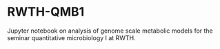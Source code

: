 # RWTH-QMB1
Jupyter notebook on analysis of genome scale metabolic models for the seminar quantitative microbiology I at RWTH.

